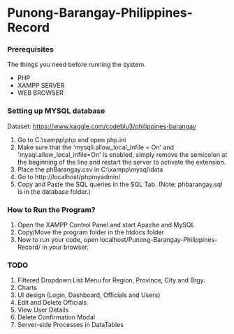 # Punong-Barangay-Philippines-Record

### Prerequisites

The things you need before running the system.

* PHP 
* XAMPP SERVER
* WEB BROWSER

### Setting up MYSQL database

Dataset: https://www.kaggle.com/codeblu3/philippines-barangay

1. Go to C:\xampp\php and open php.ini
2. Make sure that the 'mysqli.allow_local_infile = On' and 'mysql.allow_local_infile=On' is enabled, simply remove the semicolon at the beginning of the line and restart the server to activate the extension. 
3. Place the phBarangay.csv in C:\xampp\mysql\data
4. Go to http://localhost/phpmyadmin/
5. Copy and Paste the SQL queries in the SQL Tab. (Note: phbarangay.sql is in the database folder.)


### How to Run the Program?

1. Open the XAMPP Control Panel and start Apache and MySQL
2. Copy/Move the program folder in the htdocs folder 
3. Now to run your code, open localhost/Punong-Barangay-Philippines-Record/ in your browser. 

### TODO

1. Filtered Dropdown List Menu for Region, Province, City and Brgy.
2. Charts
3. UI design (Login, Dashboard, Officials and Users)
4. Edit and Delete Officials
5. View User Details
6. Delete Confirmation Modal
7. Server-side Processes in DataTables 



